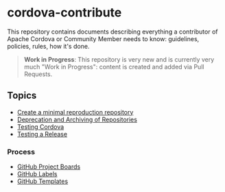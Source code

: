 # cordova-contribute

This repository contains documents describing everything a contributor of Apache Cordova or Community Member needs to know: guidelines, policies, rules, how it's done.

> **Work in Progress**: This repository is very new and is currently very much "Work in Progress": content is created and added via Pull Requests.

## Topics

- [Create a minimal reproduction repository](create-reproduction.md)
- [Deprecation and Archiving of Repositories](deprecation.md)
- [Testing Cordova](testing.md)
- [Testing a Release](testing-releases.md)

### Process

- [GitHub Project Boards](github-project-boards.md)
- [GitHub Labels](github-labels.md)
- [GitHub Templates](github-templates.md)
